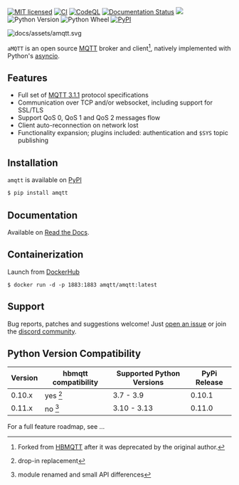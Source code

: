 [![MIT licensed](https://img.shields.io/github/license/Yakifo/amqtt?style=plastic)](https://amqtt.readthedocs.io/en/latest/)
[![CI](https://github.com/Yakifo/amqtt/actions/workflows/ci.yml/badge.svg?branch=rc)](https://github.com/Yakifo/amqtt/actions/workflows/ci.yml)
[![CodeQL](https://github.com/Yakifo/amqtt/actions/workflows/codeql-analysis.yml/badge.svg)](https://github.com/Yakifo/amqtt/actions/workflows/codeql-analysis.yml)
[![Documentation Status](https://img.shields.io/readthedocs/amqtt?style=plastic&logo=readthedocs)](https://amqtt.readthedocs.io/en/latest/)
[![](https://dcbadge.limes.pink/api/server/https://discord.gg/S3sP6dDaF3?style=plastic)](https://discord.gg/S3sP6dDaF3)
![Python Version](https://img.shields.io/pypi/pyversions/amqtt?style=plastic&logo=python&logoColor=yellow)
![Python Wheel](https://img.shields.io/pypi/wheel/amqtt?style=plastic)
[![PyPI](https://img.shields.io/pypi/v/amqtt?style=plastic&logo=python&logoColor=yellow)](https://pypi.org/project/amqtt/)

![docs/assets/amqtt.svg](https://amqtt.readthedocs.io/en/v0.11.0/docs/assets/amqtt.svg)

`aMQTT` is an open source [MQTT](http://www.mqtt.org) broker and client[^1], natively implemented with Python's [asyncio](https://docs.python.org/3/library/asyncio.html).

## Features

- Full set of [MQTT 3.1.1](http://docs.oasis-open.org/mqtt/mqtt/v3.1.1/os/mqtt-v3.1.1-os.html) protocol specifications
- Communication over TCP and/or websocket, including support for SSL/TLS
- Support QoS 0, QoS 1 and QoS 2 messages flow
- Client auto-reconnection on network lost
- Functionality expansion; plugins included: authentication and `$SYS` topic publishing

## Installation

`amqtt` is available on [PyPI](https://pypi.python.org/pypi/amqtt)

```bash
$ pip install amqtt
```

## Documentation

Available on [Read the Docs](http://amqtt.readthedocs.org/).

## Containerization

Launch from [DockerHub](https://hub.docker.com/repositories/amqtt)

```shell
$ docker run -d -p 1883:1883 amqtt/amqtt:latest
```

## Support

Bug reports, patches and suggestions welcome! Just [open an issue](https://github.com/Yakifo/amqtt/issues/new) or join the [discord community](https://discord.gg/S3sP6dDaF3).

## Python Version Compatibility

| Version | hbmqtt compatibility | Supported Python Versions | PyPi Release |
| ------- | -------------------- | ------------------------- | ------------ |
| 0.10.x  | yes [^2]             | 3.7 - 3.9                 | 0.10.1       |
| 0.11.x  | no [^3]              | 3.10 - 3.13               | 0.11.0       |

For a full feature roadmap, see ...

[^1]: Forked from [HBMQTT](https://github.com/beerfactory/hbmqtt) after it was deprecated by the original author.
[^2]: drop-in replacement
[^3]: module renamed and small API differences
